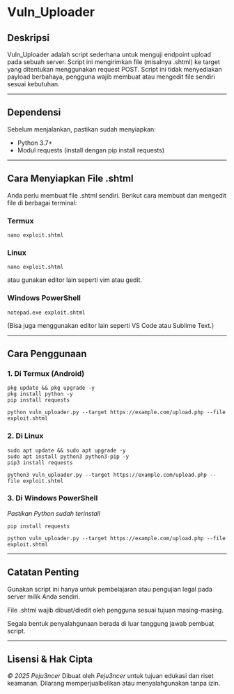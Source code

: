 # Vuln_Uploader

## Deskripsi

Vuln_Uploader adalah script sederhana untuk menguji endpoint upload pada sebuah server. Script ini mengirimkan file (misalnya .shtml) ke target yang ditentukan menggunakan request POST.
Script ini tidak menyediakan payload berbahaya, pengguna wajib membuat atau mengedit file sendiri sesuai kebutuhan.

---

## Dependensi

Sebelum menjalankan, pastikan sudah menyiapkan:

- Python 3.7+
- Modul requests (install dengan pip install requests)

---

## Cara Menyiapkan File .shtml

Anda perlu membuat file .shtml sendiri.
Berikut cara membuat dan mengedit file di berbagai terminal:

### Termux
```
nano exploit.shtml
```
### Linux
```
nano exploit.shtml
```
atau gunakan editor lain seperti vim atau gedit.

### Windows PowerShell
```
notepad.exe exploit.shtml
```
(Bisa juga menggunakan editor lain seperti VS Code atau Sublime Text.)

---

## Cara Penggunaan

### 1. Di Termux (Android)
```
pkg update && pkg upgrade -y
pkg install python -y
pip install requests

python vuln_uploader.py --target https://example.com/upload.php --file exploit.shtml
```
### 2. Di Linux
```
sudo apt update && sudo apt upgrade -y
sudo apt install python3 python3-pip -y
pip3 install requests

python3 vuln_uploader.py --target https://example.com/upload.php --file exploit.shtml
```
### 3. Di Windows PowerShell

*Pastikan Python sudah terinstall*
```
pip install requests

python vuln_uploader.py --target https://example.com/upload.php --file exploit.shtml
```

---

## Catatan Penting

Gunakan script ini hanya untuk pembelajaran atau pengujian legal pada server milik Anda sendiri.

File .shtml wajib dibuat/diedit oleh pengguna sesuai tujuan masing-masing.

Segala bentuk penyalahgunaan berada di luar tanggung jawab pembuat script.



---

## Lisensi & Hak Cipta

*© 2025 Peju3ncer*
Dibuat oleh *Peju3ncer* untuk tujuan edukasi dan riset keamanan.
Dilarang memperjualbelikan atau menyalahgunakan tanpa izin.
